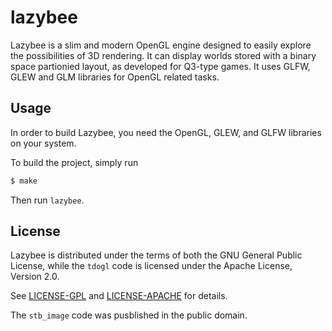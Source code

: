 lazybee
=======

Lazybee is a slim and modern OpenGL engine designed to easily explore the possibilities of 3D rendering.
It can display worlds stored with a binary space partionied layout, as developed for Q3-type games.
It uses GLFW, GLEW and GLM libraries for OpenGL related tasks.

## Usage

In order to build Lazybee, you need the OpenGL, GLEW, and GLFW libraries on your system.

To build the project, simply run

   ```sh
   $ make
   ```

Then run `lazybee`.

## License

Lazybee is distributed under the terms of both the GNU General Public License, while the `tdogl` code is licensed under the Apache License, Version 2.0.

See [LICENSE-GPL](LICENSE-GPL) and [LICENSE-APACHE](LICENSE-APACHE) for details.

The `stb_image` code was pusblished in the public domain.

